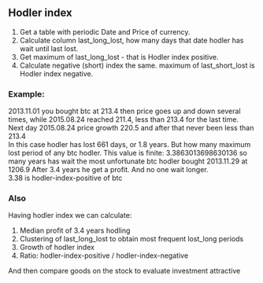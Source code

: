 ## Hodler index
1. Get a table with periodic Date and Price of currency.   
2. Calculate column last_long_lost, how many days that date hodler has wait until last lost.   
3. Get maximum of last_long_lost - that is Hodler index positive.   
4. Calculate negative (short) index the same. maximum of last_short_lost is Hodler index negative.   
   
### Example: 
2013.11.01 you bought btc at 213.4 then price goes up and down several times, while 2015.08.24 reached 211.4, less than 213.4 for the last time.   
Next day 2015.08.24 price growth 220.5 and after that never been less than 213.4   
In this case hodler has lost 661 days, or 1.8 years. But how many maximum lost period of any btc hodler. This value is finite: 3.3863013698630136 so many years has wait the most unfortunate btc hodler bought 2013.11.29 at 1206.9 After 3.4 years he get a profit. And no one wait longer.   
3.38 is hodler-index-positive of btc

### Also
Having hodler index we can calculate:
1. Median profit of 3.4 years hodling
2. Clustering of last_long_lost to obtain most frequent lost_long periods
3. Growth of hodler index
4. Ratio: hodler-index-positive / hodler-index-negative   
   
And then compare goods on the stock to evaluate investment attractive

